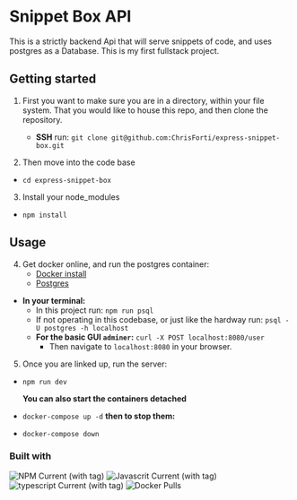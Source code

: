 # Snippet Box API

This is a strictly backend Api that will serve snippets of code, and uses postgres as a Database. This is my first fullstack project.

## Getting started

1. First you want to make sure you are in a directory, within your file system. That you would like to house this repo, and then clone the repository.

   - **SSH** run: `git clone git@github.com:ChrisForti/express-snippet-box.git`

2. Then move into the code base

- `cd express-snippet-box`

3. Install your node_modules

- `npm install`

## Usage

4. Get docker online, and run the postgres container:
   - [Docker install](https://docs.docker.com/get-started/)
   - [Postgres](https://www.postgresql.org/docs/)

- **In your terminal:**
  - In this project run:
    `npm run psql`
  - If not operating in this codebase, or just like the hardway run:
    `psql -U postgres -h localhost`
  - **For the basic GUI `adminer`:**
    `curl -X POST localhost:8080/user`
    - Then navigate to `localhost:8080` in your browser.

5. Once you are linked up, run the server:

- `npm run dev`

  **You can also start the containers detached**

- `docker-compose up -d`
  **then to stop them:**
- `docker-compose down`

### Built with

![NPM Current (with tag)](https://img.shields.io/npm/v/npm.svg?logo=nodedotjs)
![Javascrit Current (with tag)](https://img.shields.io/badge/javascript-blue?logo=javascript)
![typescript Current (with tag)](https://img.shields.io/badge/TypeScript-v5.6.2-blue)
![Docker Pulls](https://img.shields.io/docker/pulls/:user/:repo)
